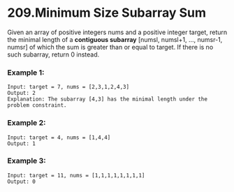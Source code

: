 # 209.Minimum Size Subarray Sum 
Given an array of positive integers nums and a positive integer target, return the minimal length of a **contiguous subarray** [numsl, numsl+1, ..., numsr-1, numsr] of which the sum is greater than or equal to target. If there is no such subarray, return 0 instead.

### Example 1:
``` 
Input: target = 7, nums = [2,3,1,2,4,3]
Output: 2
Explanation: The subarray [4,3] has the minimal length under the problem constraint.
```
### Example 2:
``` 
Input: target = 4, nums = [1,4,4]
Output: 1
```
### Example 3:
``` 
Input: target = 11, nums = [1,1,1,1,1,1,1,1]
Output: 0
```